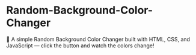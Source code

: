 # Random-Background-Color-Changer
🎨 A simple Random Background Color Changer built with HTML, CSS, and JavaScript — click the button and watch the colors change!
